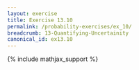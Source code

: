 ```yaml
---
layout: exercise
title: Exercise 13.10
permalink: /probability-exercises/ex_10/
breadcrumb: 13-Quantifying-Uncertainity
canonical_id: ex13.10
---
```


{% include mathjax_support %}
